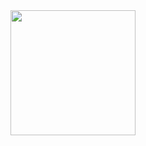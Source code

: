 <a href="https://github.com/racoelhosilva">
  <img height=200 align="center" src="https://github-readme-stats.vercel.app/api?username=racoelhosilva&theme=gruvbox" />
</a>
<a href="https://github.com/racoelhosilva"
  <img height=200 align="center" src="https://github-readme-stats.vercel.app/api/top-langs/?username=racoelhosilva&theme=gruvbox&show_icons=true&hide_border=false&size_weight=0.5&count_weight=1.0&langs_count=4&layout=compact&border_color=EBDBB2 />
</a>
